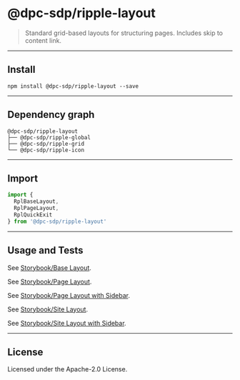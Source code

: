 # @dpc-sdp/ripple-layout

> Standard grid-based layouts for structuring pages. Includes skip to content
link.

--------------------------------------------------------------------------------

## Install

```shell
npm install @dpc-sdp/ripple-layout --save
```

--------------------------------------------------------------------------------

## Dependency graph

```shell
@dpc-sdp/ripple-layout
├── @dpc-sdp/ripple-global
├── @dpc-sdp/ripple-grid
└── @dpc-sdp/ripple-icon
```

--------------------------------------------------------------------------------

## Import

```js
import {
  RplBaseLayout,
  RplPageLayout,
  RplQuickExit
} from '@dpc-sdp/ripple-layout'
```

--------------------------------------------------------------------------------

## Usage and Tests

See [Storybook/Base Layout](https://ripple.sdp.vic.gov.au/?selectedKind=Molecules/Layout&selectedStory=Base%20Layout).

See [Storybook/Page Layout](https://ripple.sdp.vic.gov.au/?selectedKind=Molecules/Layout&selectedStory=Page%20Layout).

See [Storybook/Page Layout with Sidebar](https://ripple.sdp.vic.gov.au/?selectedKind=Molecules/Layout&selectedStory=Page%20Layout%20with%20Sidebar).

See [Storybook/Site Layout](https://ripple.sdp.vic.gov.au/?selectedKind=Molecules/Layout&selectedStory=Site%20Layout).

See [Storybook/Site Layout with Sidebar](https://ripple.sdp.vic.gov.au/?selectedKind=Molecules/Layout&selectedStory=Site%20Layout%20with%20Sidebar).

--------------------------------------------------------------------------------

## License

Licensed under the Apache-2.0 License.
